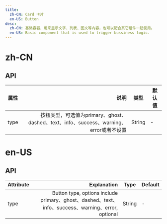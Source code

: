 ```yaml
---
title:
  zh-CN: Card 卡片
  en-US: Button
desc:
  zh-CN: 基础容器，用来显示文字、列表、图文等内容，也可以配合其它组件一起使用。
  en-US: Basic component that is used to trigger bussiness logic.
---
```



# zh-CN

## API
| 属性        | 说明    |  类型  | 默认值|
| --------   | -----:   | ---- | ---- |
| type        | 按钮类型，可选值为primary、ghost、dashed、text、info、success、warning、error或者不设置  |   String   | -|


# en-US

## API
| Attribute        | Explanation    |  Type  | Default|
| --------   | -----:   | ---- | ---- |
| type        | Button type, options include primary、ghost、dashed、text、info、success、warning、error, optional      |   String   | -|
